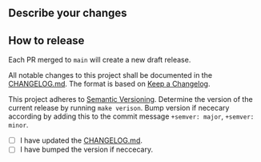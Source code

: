 ## Describe your changes

## How to release

Each PR merged to `main` will create a new draft release.

All notable changes to this project shall be documented in the [CHANGELOG.md](../CHANGELOG.md).
The format is based on [Keep a Changelog](https://keepachangelog.com/en/1.0.0/).

This project adheres to [Semantic Versioning](https://semver.org/spec/v2.0.0.html).
Determine the version of the current release by running `make verison`.
Bump version if nececary according by adding this to the commit message `+semver: major`, `+semver: minor`.

- [ ] I have updated the [CHANGELOG.md](../CHANGELOG.md).
- [ ] I have bumped the version if neccecary.
